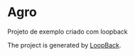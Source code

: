 # Agro

Projeto de exemplo criado com loopback

The project is generated by [LoopBack](http://loopback.io).
